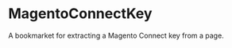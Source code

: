 MagentoConnectKey
=================

A bookmarket for extracting a Magento Connect key from a page. 
